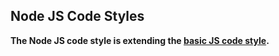 ## Node JS Code Styles

**The Node JS code style is extending the [basic JS code style](../README.md).**


